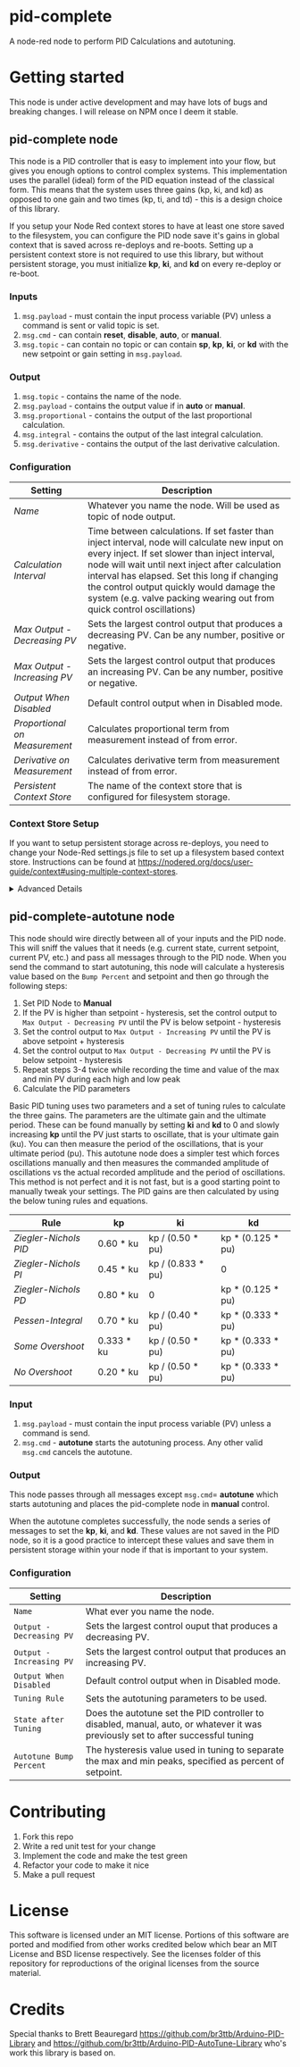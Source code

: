 # pid-complete

A node-red node to perform PID Calculations and autotuning.

# Getting started

This node is under active development and may have lots of bugs and breaking changes. I will release on NPM once I deem it stable.

## pid-complete node

This node is a PID controller that is easy to implement into your flow, but gives you enough options to control complex systems. This implementation uses the parallel (ideal) form of the PID equation instead of the classical form. This means that the system uses three gains (kp, ki, and kd) as opposed to one gain and two times (kp, ti, and td) - this is a design choice of this library.

If you setup your Node Red context stores to have at least one store saved to the filesystem, you can configure the PID node save it's gains in global context that is saved across re-deploys and re-boots. Setting up a persistent context store is not required to use this library, but without persistent storage, you must initialize **kp**, **ki**, and **kd** on every re-deploy or re-boot.

### Inputs

1. `msg.payload` - must contain the input process variable (PV) unless a command is sent or valid topic is set.
2. `msg.cmd` - can contain **reset**, **disable**, **auto**, or **manual**.
3. `msg.topic` - can contain no topic or can contain **sp**, **kp**, **ki**, or **kd** with the new setpoint or gain setting in `msg.payload`.

### Output

1. `msg.topic` - contains the name of the node.
2. `msg.payload` - contains the output value if in **auto** or **manual**.
3. `msg.proportional` - contains the output of the last proportional calculation.
4. `msg.integral` - contains the output of the last integral calculation.
5. `msg.derivative` - contains the output of the last derivative calculation.

### Configuration

| Setting                       | Description                                                                      |
| ----------------------------- | ---------------------------------------------------------------------------------|
| *Name*                        | Whatever you name the node. Will be used as topic of node output.               |
| *Calculation Interval*        | Time between calculations. If set faster than inject interval, node will calculate new input on every inject. If set slower than inject interval, node will wait until next inject after calculation interval has elapsed. Set this long if changing the control output quickly would damage the system (e.g. valve packing wearing out from quick control oscillations)    |
| *Max Output - Decreasing PV*  | Sets the largest control output that produces a decreasing PV. Can be any number, positive or negative. |
| *Max Output - Increasing PV*  | Sets the largest control output that produces an increasing PV. Can be any number, positive or negative. |
| *Output When Disabled*        | Default control output when in Disabled mode.                                    |
| *Proportional on Measurement* | Calculates proportional term from measurement instead of from error.             |
| *Derivative on Measurement*   | Calculates derivative term from measurement instead of from error.               |
| *Persistent Context Store*    | The name of the context store that is configured for filesystem storage.         |


### Context Store Setup

If you want to setup persistent storage across re-deploys, you need to change your Node-Red settings.js file to set up a filesystem based context store. Instructions can be found at https://nodered.org/docs/user-guide/context#using-multiple-context-stores.

<details>
<summary>Advanced Details</summary>

When setting `msg.cmd` to **manual**, you can either include the desired manual output to `msg.payload` or you can leave it empty which will set the manual output to the last output. The last output value is either the last calculated PID value when in **auto** mode or *Output When Disabled* when in **disable** mode.

When setting `msg.cmd` to **auto** when currently in **manual**, the manual output will be set into the integral term to provide bumpless transition. If `msg.cmd` is set to **auto** while currently in **auto** mode, the integral term will not be reset. The only way to reset the integral term is to either set `msg.cmd` to **reset** or cycle the node into **disable** then back to **auto** which will reset the integral term to *Output When Disabled*. To change the manual setpoint, you must resend `msg.cmd` with **manual** and the desired output in `msg.payload`.

Setting `msg.cmd` to **reset** will reset the integral term, but will not change the current mode.

Note that the Proportional, Integral, and Derivative outputs only send values when in **auto** mode. You do not need to keep track of these values, but they can be useful for visualization and tuning purposes.

For many applications, including heating applications, *Max Output - Decreasing PV* will be set to 0 and *Max Output - Increasing PV* will be set to the maximum safe output value. For other applications, including cooling applications, the *Max Output - Increasing PV* will be 0 and *Max Output - Decreasing PV* will be the maximum safe output value. For applications that heat and cool, it is common to set a positive and negative range centered at 0. In this case you would separate the positive from negative value outside of the PID node. These are just recommendations and you can choose any arbitrary range that makes your system work.

This node guarantees that the value sent in output will never fall outside of the range set by *Max Output - Decreasing PV* and *Max Output - Increasing PV* regardless of what mode of operation it is in. A commanded manual setpoint outside of the range will be capped at the closest allowable value.

</details>

## pid-complete-autotune node

This node should wire directly between all of your inputs and the PID node. This will sniff the values that it needs (e.g. current state, current setpoint, current PV, etc.) and pass all messages through to the PID node. When you send the command to start autotuning, this node will calculate a hysteresis value based on the `Bump Percent` and setpoint and then go through the following steps:

1. Set PID Node to **Manual**
2. If the PV is higher than setpoint - hysteresis, set the control output to `Max Output - Decreasing PV` until the PV is below setpoint - hysteresis
3. Set the control output to `Max Output - Increasing PV` until the PV is above setpoint + hysteresis
4. Set the control output to `Max Output - Decreasing PV` until the PV is below setpoint - hysteresis
5. Repeat steps 3-4 twice while recording the time and value of the max and min PV during each high and low peak
6. Calculate the PID parameters

Basic PID tuning uses two parameters and a set of tuning rules to calculate the three gains. The parameters are the ultimate gain and the ultimate period. These can be found manually by setting **ki** and **kd** to 0 and slowly increasing **kp** until the PV just starts to oscillate, that is your ultimate gain (ku). You can then measure the period of the oscillations, that is your ultimate period (pu). This autotune node does a simpler test which forces oscillations manually and then measures the commanded amplitude of oscillations vs the actual recorded amplitude and the period of oscillations. This method is not perfect and it is not fast, but is a good starting point to manually tweak your settings. The PID gains are then calculated by using the below tuning rules and equations.

| Rule                   | kp         | ki                | kd                 |
| ---------------------- | ---------- |------------------ |--------------------|
| *Ziegler-Nichols PID*  | 0.60 * ku  | kp / (0.50 * pu)  | kp * (0.125 * pu)  |
| *Ziegler-Nichols PI*   | 0.45 * ku  | kp / (0.833 * pu) | 0                  |
| *Ziegler-Nichols PD*   | 0.80 * ku  | 0                 | kp * (0.125 * pu)  |
| *Pessen-Integral*      | 0.70 * ku  | kp / (0.40 * pu)  | kp * (0.333 * pu)  |
| *Some Overshoot*       | 0.333 * ku | kp / (0.50 * pu)  | kp * (0.333 * pu)  |
| *No Overshoot*         | 0.20 * ku  | kp / (0.50 * pu)  | kp * (0.333 * pu)  |


### Input

1. `msg.payload` - must contain the input process variable (PV) unless a command is send.
2. `msg.cmd` - **autotune** starts the autotuning process. Any other valid `msg.cmd` cancels the autotune.


### Output

This node passes through all messages except `msg.cmd`=  **autotune** which starts autotuning and places the pid-complete node in **manual** control.

When the autotune completes successfully, the node sends a series of messages to set the **kp**, **ki**, and **kd**. These values are not saved in the PID node, so it is a good practice to intercept these values and save them in persistent storage within your node if that is important to your system.

### Configuration

| Setting                 | Description                                                                                              |
| ----------------------- | ---------------------------------------------------------------------------------------------------------|
| `Name`                  | What ever you name the node.                                                                             |
| `Output - Decreasing PV`| Sets the largest control ouput that produces a decreasing PV.                                            |
| `Output - Increasing PV`| Sets the largest control output that produces an increasing PV.                                          |
| `Output When Disabled`  | Default control output when in Disabled mode.                                                            |
| `Tuning Rule`           | Sets the autotuning parameters to be used.                                                               |
| `State after Tuning`    | Does the autotune set the PID controller to disabled, manual, auto, or whatever it was previously set to after successful tuning                                                                                                                    |
| `Autotune Bump Percent` | The hysteresis value used in tuning to separate the max and min peaks, specified as percent of setpoint. |

# Contributing

1. Fork this repo
2. Write a red unit test for your change
3. Implement the code and make the test green
4. Refactor your code to make it nice
5. Make a pull request

# License

This software is licensed under an MIT license. Portions of this software are ported and modified from other works credited below which bear an MIT License and BSD license respectively. See the licenses folder of this repository for reproductions of the original licenses from the source material.

# Credits

Special thanks to Brett Beauregard https://github.com/br3ttb/Arduino-PID-Library and https://github.com/br3ttb/Arduino-PID-AutoTune-Library who's work this library is based on.
